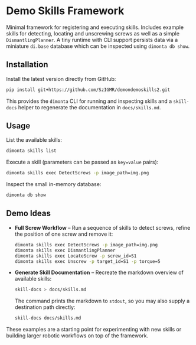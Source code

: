 # Demo Skills Framework

Minimal framework for registering and executing skills. Includes example
skills for detecting, locating and unscrewing screws as well as a simple
`DismantlingPlanner`. A tiny runtime with CLI support persists data via a
miniature `di.base` database which can be inspected using `dimonta db show`.

## Installation

Install the latest version directly from GitHub:

```bash
pip install git+https://github.com/SzIGMR/demondemoskills2.git
```

This provides the `dimonta` CLI for running and inspecting skills and a
`skill-docs` helper to regenerate the documentation in `docs/skills.md`.

## Usage

List the available skills:

```bash
dimonta skills list
```

Execute a skill (parameters can be passed as `key=value` pairs):

```bash
dimonta skills exec DetectScrews -p image_path=img.png
```

Inspect the small in-memory database:

```bash
dimonta db show
```

## Demo Ideas

- **Full Screw Workflow** – Run a sequence of skills to detect screws,
  refine the position of one screw and remove it:

  ```bash
  dimonta skills exec DetectScrews -p image_path=img.png
  dimonta skills exec DismantlingPlanner
  dimonta skills exec LocateScrew -p screw_id=S1
  dimonta skills exec Unscrew -p target_id=S1 -p torque=5

  ```

- **Generate Skill Documentation** – Recreate the markdown overview of
  available skills:

  ```bash
  skill-docs > docs/skills.md
  ```

  The command prints the markdown to `stdout`, so you may also supply a
  destination path directly:

  ```bash
  skill-docs docs/skills.md
  ```

These examples are a starting point for experimenting with new skills or
building larger robotic workflows on top of the framework.
